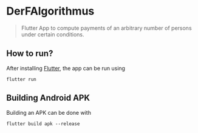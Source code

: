 # DerFAlgorithmus

> Flutter App to compute payments of an arbitrary number of persons under certain conditions.

## How to run?

After installing [Flutter](https://flutter.io/), the app can be run using
```
flutter run
```

## Building Android APK

Building an APK can be done with
```
flutter build apk --release
```
